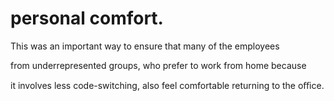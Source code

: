# personal comfort.

This was an important way to ensure that many of the employees

from underrepresented groups, who prefer to work from home because

it involves less code-switching, also feel comfortable returning to the oﬃce.